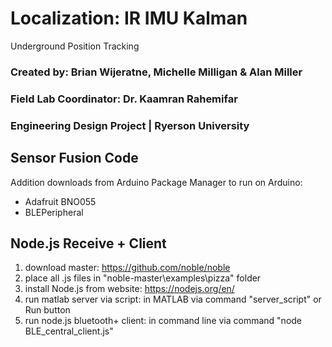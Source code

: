 # Localization: IR IMU Kalman
Underground Position Tracking 
### Created by: Brian  Wijeratne, Michelle Milligan & Alan Miller
### Field Lab Coordinator: Dr. Kaamran Rahemifar
### Engineering Design Project | Ryerson University 

## Sensor Fusion Code
Addition downloads from Arduino Package Manager to run on Arduino:
- Adafruit BNO055
- BLEPeripheral

## Node.js Receive + Client
1) download master: https://github.com/noble/noble
2) place all .js files in "noble-master\examples\pizza" folder
3) install Node.js from website: https://nodejs.org/en/
5) run matlab server via script: 
   in MATLAB via command "server_script" or Run button
4) run node.js bluetooth+ client: 
   in command line via command "node BLE_central_client.js"

